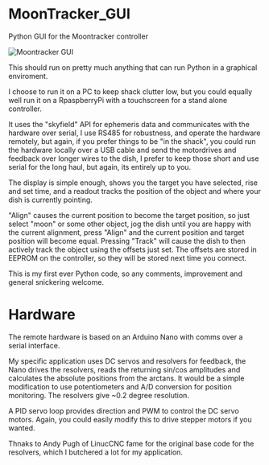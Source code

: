 # MoonTracker_GUI
Python GUI for the Moontracker controller

![Moontracker GUI](https://raw.githubusercontent.com/rszemeti/MoonTracker_GUI/main/images/Screenshot.JPG)

This should run on pretty much anything that can run Python in a graphical enviroment.

I choose to run it on a PC to keep shack clutter low, but you could equally well run it on a RpaspberryPi with a touchscreen for a stand alone controller.

It uses the "skyfield" API for ephemeris data and communicates with the hardware over serial, I use RS485 for robustness, and operate the hardware remotely, but again, if you prefer things to be "in the shack", you could run the hardware locally over a USB cable and send the motordrives and feedback over longer wires to the dish, I prefer to keep those short and use serial for the long haul, but again, its entirely up to you.

The display is simple enough,  shows you the target you have selected, rise and set time, and a readout tracks the position of the object and where your dish is currently pointing.

"Align" causes the current position to become the target position, so just select "moon" or some other object, jog the dish until you are happy with the current alignment, press "Align" and the current position and target position will become equal.
 Pressing "Track" will cause the dish to then actively track the object using the offsets just set.  The offsets are stored in EEPROM on the controller, so they will be stored next time you connect.
 
This is my first ever Python code, so any comments, improvement and general snickering welcome.
 
# Hardware

The remote hardware is based on an Arduino Nano with comms over a serial interface.

My specific application uses DC servos and resolvers for feedback, the Nano drives the resolvers, reads the returning sin/cos amplitudes and calculates the absolute positions from the arctans. It would be a simple modification to use potentiometers and A/D conversion for position monitoring.  The resolvers give ~0.2 degree resolution.

A PID servo loop provides direction and PWM to control the DC servo motors.  Again, you could easily modify this to drive stepper motors if you wanted.

Thnaks to Andy Pugh of LinucCNC fame for the original base code for the resolvers, which I butchered a lot for my application.
